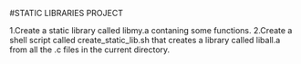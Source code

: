 #STATIC LIBRARIES PROJECT

1.Create a static library called libmy.a contaning some functions.
2.Create a shell script called create_static_lib.sh that creates a library called liball.a from all the .c files in the current directory.
